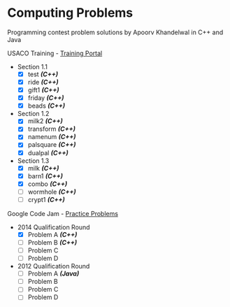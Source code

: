 Computing Problems
========================
Programming contest problem solutions by Apoorv Khandelwal in C++ and Java

USACO Training - [Training Portal](http://train.usaco.org)
  - Section 1.1
  	- [x] test **_*(C++)*_**
  	- [x] ride **_*(C++)*_**
  	- [x] gift1 **_*(C++)*_**
	- [x] friday **_*(C++)*_**
	- [x] beads **_*(C++)*_**

  - Section 1.2
  	- [x] milk2 **_*(C++)*_**
	- [x] transform **_*(C++)*_**
	- [x] namenum **_*(C++)*_**
	- [x] palsquare **_*(C++)*_**
	- [x] dualpal **_*(C++)*_**
	
  - Section 1.3
  	- [x] milk **_*(C++)*_**
	- [x] barn1 **_*(C++)*_**
	- [x] combo **_*(C++)*_**
	- [ ] wormhole **_*(C++)*_**
	- [ ] crypt1 **_*(C++)*_**

Google Code Jam - [Practice Problems](https://code.google.com/codejam/contests.html)
  - 2014 Qualification Round
  	- [x] Problem A **_*(C++)*_**
  	- [ ] Problem B **_*(C++)*_**
	- [ ] Problem C
	- [ ] Problem D

  - 2012 Qualification Round
  	- [ ] Problem A **_*(Java)*_**
  	- [ ] Problem B
	- [ ] Problem C
	- [ ] Problem D
